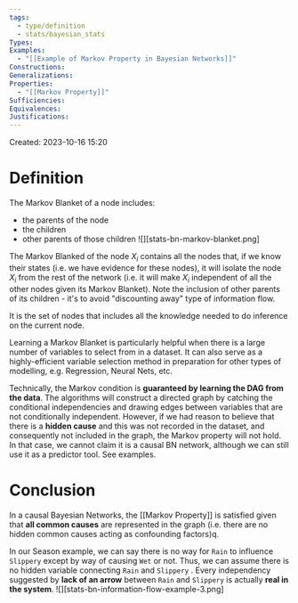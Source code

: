 ```yaml
---
tags:
  - type/definition
  - stats/bayesian_stats
Types: 
Examples:
  - "[[Example of Markov Property in Bayesian Networks]]"
Constructions: 
Generalizations: 
Properties:
  - "[[Markov Property]]"
Sufficiencies: 
Equivalences: 
Justifications:
---
```

Created: 2023-10-16 15:20
# Definition

The Markov Blanket of a node includes:
- the parents of the node
- the children
- other parents of those children
![][stats-bn-markov-blanket.png]

The Markov Blanked of the node $X_i$ contains all the nodes that, if we know their states (i.e. we have evidence for these nodes), it will isolate the node $X_i$ from the rest of the network (i.e. it will make $X_i$ independent of all the other nodes given its Markov Blanket). Note the inclusion of other parents of its children - it's to avoid "discounting away" type of information flow.

It is the set of nodes that includes all the knowledge needed to do inference on the current node. 

Learning a Markov Blanket is particularly helpful when there is a large number of variables to select from in a dataset. It can also serve as a highly-efficient variable selection method in preparation for other types of modelling, e.g. Regression, Neural Nets, etc.

Technically, the Markov condition is **guaranteed by learning the DAG from the data**. The algorithms will construct a directed graph by catching the conditional independencies and drawing edges between variables that are not conditionally independent. However, if we had reason to believe that there is a **hidden cause** and this was not recorded in the dataset, and consequently not included in the graph, the Markov property will not hold. In that case, we cannot claim it is a causal BN network, although we can still use it as a predictor tool. See examples.

# Conclusion

In a causal Bayesian Networks, the [[Markov Property]] is satisfied given that **all common causes** are represented in the graph (i.e. there are no hidden common causes acting as confounding factors)q.

In our Season example, we can say there is no way for `Rain` to influence `Slippery` except by way of causing `Wet` or not. Thus, we can assume there is no hidden variable connecting `Rain` and `Slippery` . Every independency suggested by **lack of an arrow** between `Rain` and `Slippery` is actually **real in the system**.
![][stats-bn-information-flow-example-3.png]